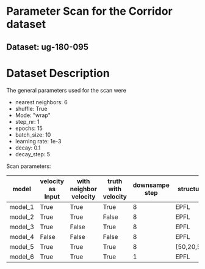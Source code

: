 # Parameter Scan for the Corridor dataset

## Dataset: ug-180-095

# Dataset Description
The general parameters used for the scan were

  - nearest neighbors: 6
  - shuffle: True
  - Mode: "wrap"
  - step_nr: 1
  - epochs: 15
  - batch_size: 10
  - learning rate: 1e-3
  - decay: 0.1
  - decay_step: 5

Scan parameters:

model | velocity as Input | with neighbor velocity | truth with velocity | downsampe step | structure
------| ------------------|------------------------|---------------------|----------------|-----------
model_1 | True | True | True | 8 | EPFL
model_2 | True | True | False | 8 | EPFL
model_3 | True | False | True | 8 | EPFL
model_4 | False | False | False | 8 | EPFL
model_5 | True | True | True | 8 | [50,20,50]
model_6 | True | True | True | 1 | EPFL
